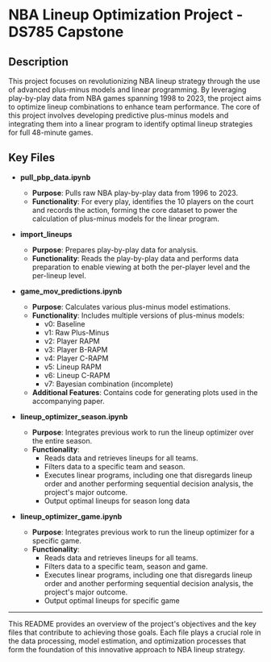 # NBA Lineup Optimization Project - DS785 Capstone

## Description

This project focuses on revolutionizing NBA lineup strategy through the use of advanced plus-minus models and linear programming. By leveraging play-by-play data from NBA games spanning 1998 to 2023, the project aims to optimize lineup combinations to enhance team performance. The core of this project involves developing predictive plus-minus models and integrating them into a linear program to identify optimal lineup strategies for full 48-minute games.

## Key Files

- **pull_pbp_data.ipynb**
  - **Purpose**: Pulls raw NBA play-by-play data from 1996 to 2023.
  - **Functionality**: For every play, identifies the 10 players on the court and records the action, forming the core dataset to power the calculation of plus-minus models for the linear program.

- **import_lineups**
  - **Purpose**: Prepares play-by-play data for analysis.
  - **Functionality**: Reads the play-by-play data and performs data preparation to enable viewing at both the per-player level and the per-lineup level.

- **game_mov_predictions.ipynb**
  - **Purpose**: Calculates various plus-minus model estimations.
  - **Functionality**: Includes multiple versions of plus-minus models:
    - v0: Baseline
    - v1: Raw Plus-Minus
    - v2: Player RAPM
    - v3: Player B-RAPM
    - v4: Player C-RAPM
    - v5: Lineup RAPM
    - v6: Lineup C-RAPM
    - v7: Bayesian combination (incomplete)
  - **Additional Features**: Contains code for generating plots used in the accompanying paper.

- **lineup_optimizer_season.ipynb**
  - **Purpose**: Integrates previous work to run the lineup optimizer over the entire season.
  - **Functionality**: 
    - Reads data and retrieves lineups for all teams.
    - Filters data to a specific team and season.
    - Executes linear programs, including one that disregards lineup order and another performing sequential decision analysis, the project's major outcome.
    - Output optimal lineups for season long data

- **lineup_optimizer_game.ipynb**
  - **Purpose**: Integrates previous work to run the lineup optimizer for a specific game.
  - **Functionality**: 
    - Reads data and retrieves lineups for all teams.
    - Filters data to a specific team, season and game.
    - Executes linear programs, including one that disregards lineup order and another performing sequential decision analysis, the project's major outcome.
    - Output optimal lineups for specific game
---

This README provides an overview of the project's objectives and the key files that contribute to achieving those goals. Each file plays a crucial role in the data processing, model estimation, and optimization processes that form the foundation of this innovative approach to NBA lineup strategy.
